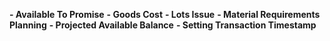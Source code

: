 <b>- Available To Promise</b>
<b>- Goods Cost</b>
<b>- Lots Issue</b>
<b>- Material Requirements Planning</b>
<b>- Projected Available Balance</b>
<b>- Setting Transaction Timestamp</b>
